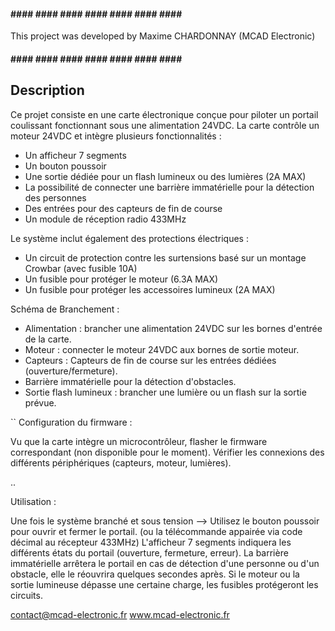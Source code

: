 ####    ####    ####    ####    ####    ####    ####    ####    ####
This project was developed by Maxime CHARDONNAY (MCAD Electronic)
####    ####    ####    ####    ####    ####    ####    ####    ####

## Description
  Ce projet consiste en une carte électronique conçue pour piloter un portail coulissant fonctionnant sous une alimentation 24VDC. La carte contrôle un moteur 24VDC et intègre plusieurs fonctionnalités :

  - Un afficheur 7 segments
  - Un bouton poussoir
  - Une sortie dédiée pour un flash lumineux ou des lumières (2A MAX)
  - La possibilité de connecter une barrière immatérielle pour la détection des personnes
  - Des entrées pour des capteurs de fin de course
  - Un module de réception radio 433MHz
    
  Le système inclut également des protections électriques :

  - Un circuit de protection contre les surtensions basé sur un montage Crowbar (avec fusible 10A)
  - Un fusible pour protéger le moteur (6.3A MAX)
  - Un fusible pour protéger les accessoires lumineux (2A MAX)

  Schéma de Branchement :

  - Alimentation : brancher une alimentation 24VDC sur les bornes d'entrée de la carte.
  - Moteur : connecter le moteur 24VDC aux bornes de sortie moteur.
  - Capteurs : Capteurs de fin de course sur les entrées dédiées (ouverture/fermeture).
  - Barrière immatérielle pour la détection d'obstacles.
  - Sortie flash lumineux : brancher une lumière ou un flash sur la sortie prévue.

``
Configuration du firmware :

Vu que la carte intègre un microcontrôleur, flasher le firmware correspondant (non disponible pour le moment).
Vérifier les connexions des différents périphériques (capteurs, moteur, lumières).

..

Utilisation :

Une fois le système branché et sous tension -->
  Utilisez le bouton poussoir pour ouvrir et fermer le portail. (ou la télécommande appairée via code décimal au récepteur 433MHz)
  L'afficheur 7 segments indiquera les différents états du portail (ouverture, fermeture, erreur).
  La barrière immatérielle arrêtera le portail en cas de détection d'une personne ou d'un obstacle, elle le réouvrira quelques secondes après.
  Si le moteur ou la sortie lumineuse dépasse une certaine charge, les fusibles protégeront les circuits.








contact@mcad-electronic.fr
www.mcad-electronic.fr
